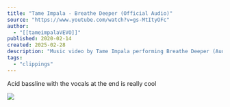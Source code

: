 ```yaml
---
title: "Tame Impala - Breathe Deeper (Official Audio)"
source: "https://www.youtube.com/watch?v=gs-MtItyOFc"
author:
  - "[[tameimpalaVEVO]]"
published: 2020-02-14
created: 2025-02-28
description: "Music video by Tame Impala performing Breathe Deeper (Audio).© 2019 Modular Recordings Pty Ltd"
tags:
  - "clippings"
---
```

Acid bassline with the vocals at the end is really cool

![](https://www.youtube.com/watch?v=gs-MtItyOFc)  
